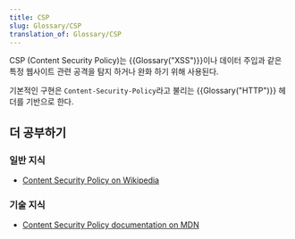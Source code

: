```yaml
---
title: CSP
slug: Glossary/CSP
translation_of: Glossary/CSP
---
```

CSP (Content Security Policy)는 {{Glossary("XSS")}}이나 데이터 주입과 같은 특정 웹사이트 관련 공격을 탐지 하거나 완화 하기 위해 사용된다.

기본적인 구현은 `Content-Security-Policy`라고 불리는 {{Glossary("HTTP")}} 헤더를 기반으로 한다.

## 더 공부하기

### 일반 지식

- [Content Security Policy on Wikipedia](https://en.wikipedia.org/wiki/Content_Security_Policy)

### 기술 지식

- [Content Security Policy documentation on MDN](/ko/docs/Web/Security/CSP)
